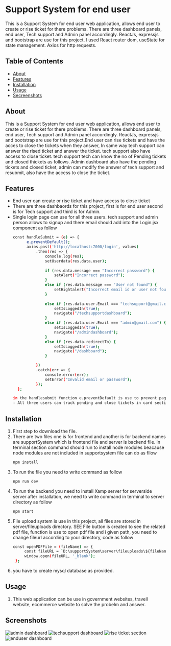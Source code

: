 # Support System for end user

This is a Support System for end user web application, allows end user to create or rise ticket for there problems. There are three dashboard panels, end user, Tech support and Admin panel accordingly. ReactJs, expressjs and bootstrap are use for this project. I used React router dom, useState for state management. Axios for http requests.

## Table of Contents

- [About](#about)
- [Features](#features)
- [Installation](#installation)
- [Usage](#usage)
- [Secreenshots](#screenshots)


## About

This is a Support System for end user web application, allows end user to create or rise ticket for there problems. There are three dashboard panels, end user, Tech support and Admin panel accordingly. ReactJs, expressjs and bootstrap are use for this project.End user can rise tickets and have the acces to close the tickets when they answer, In same way tech support can answer the rised ticket and answer the ticket. tech support also have access to close ticket. tech support tech can know the no of Pending tickets and closed thickets as follows. Admin dashboard also have the pending tickets and closed ticket, admin can modify the answer of tech support and resubmit, also have the access to close the ticket.

## Features

- End user can create or rise ticket and have access to close ticket
- There are three dashbaords for this project, first is for end user second is for Tech support and third is for Admin.
- Single login page can use for all three users. tech support and admin person allows to signup and there email should add into the Login.jsx component as follow
  ```bash
  const handleSubmit = (e) => {
        e.preventDefault();
        axios.post('http://localhost:7000/login', values)
            .then(res => {
                console.log(res);
                setUserdata(res.data.user);
                                
                if (res.data.message === "Incorrect password") {
                    setAlert("Incorrect password");
                } 
                else if (res.data.message === "User not found") {
                    setHightalert("Incorrect email id or user not found!");
                }
               
                else if (res.data.user.Email === "techsupport@gmail.com") {
                    setIsLoggedIn(true);
                    navigate("/techsupportdashboard");
                } 
                else if (res.data.user.Email === "admin@gmail.com") {
                    setIsLoggedIn(true);
                    navigate("/admindashboard");
                }
                else if (res.data.redirectTo) {
                    setIsLoggedIn(true);
                    navigate("/dashboard");
                } 

            })
            .catch(err => {
                console.error(err);
                setError("Invalid email or password"); 
            });
    };

  in the handlesubmit function e.preventDefault is use to prevent page reload after submittion of form. you have to define techsupport mail and admin mail in above section code to access there dashboard respectively. The dashbaords are different for techsupport and admin.
  - All three users can track pending and close tickets in card section of dashboard. the end user can view only tickets that are related to his/her email, But tech support and dashboard is allows to track all close and pending tickets for all end user in dashboard section respectively.
  
## Installation

1) First step to download the file.
2) There are two files one is for frontend and another is for backend names are supportSystem which is frontend file and server is backend file. in terminal section command should run to install node modules beacause node modules are not included in supportsystem file can do as fllow
   ```bash
   npm install
3) To run the file you need to write command as follow
   ```bash
   npm run dev
4) To run the backend you need to install Xamp server for serverside server after installation, we need to write command in terminal to server directory as follow
   ```bash
   npm start
5) File upload system is use in this project, all files are stored in server/fileuploads directory. SEE File button is created to see the related pdf file, function is use to open pdf file and i given path, you need to change fileurl according to your directory, code as follow
   ```bash
   const openPDFFile = (fileName) => {
        const fileURL = `D:\supportSystem\server\fileuploads\${fileName}`;
        window.open(fileURL, '_blank');
    };

6) you have to create mysql database as provided.

   
 
## Usage

1) This web application can be use in government websites, travell website, ecommerce website to solve the probelm and answer.


## Screenshots

![admin dashboard](https://github.com/OmkarParmaj/supportSystem/assets/163232986/360d1591-7948-497d-bf51-cf2f1dc50bcd)
![techsupport dashboard](https://github.com/OmkarParmaj/supportSystem/assets/163232986/5af2629d-5b87-4e38-90da-9722b0fe1d32)
![rise ticket section](https://github.com/OmkarParmaj/supportSystem/assets/163232986/da5bc977-ec74-4c5e-a729-bdc10af46d43)
![enduser dashboard](https://github.com/OmkarParmaj/supportSystem/assets/163232986/7f244fbc-ad34-4d6e-90a7-495498641070)
